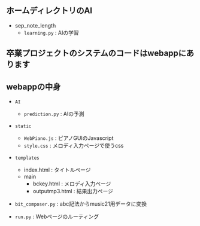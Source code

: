 ## ホームディレクトリのAI
- sep_note_length
  - `learning.py` : AIの学習

## 卒業プロジェクトのシステムのコードはwebappにあります

## webappの中身
- `AI`
  - `prediction.py` : AIの予測

- `static`
  - `WebPiano.js` : ピアノGUIのJavascript
  - `style.css` : メロディ入力ページで使うcss

- `templates`
  - index.html : タイトルページ
  - main
    - bckey.html : メロディ入力ページ
    - outputmp3.html : 結果出力ページ
    
- `bit_composer.py` : abc記法からmusic21用データに変換

- `run.py` : Webページのルーティング
